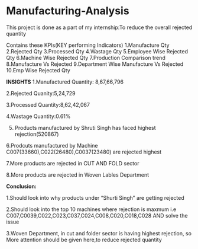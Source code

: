 # Manufacturing-Analysis
This project is done as a part of my internship:To reduce the overall rejected quantity


Contains these KPIs(KEY performing Indicators)
 1.Manufacture Qty
 2.Rejected Qty 
 3.Processed Qty
 4.Wastage Qty
 5.Employee Wise Rejected Qty
 6.Machine Wise Rejected Qty 
 7.Production Comparison trend 
 8.Manufacture Vs Rejected
 9.Department Wise Manufacture Vs Rejected
 10.Emp Wise Rejected Qty

**INSIGHTS**
1.Manufactured Quantity: 8,67,66,796

2.Rejected Quanity:5,24,729

3.Processed Quantity:8,62,42,067

4.Wastage Quantity:0.61%

5. Products manufactured by Shruti Singh has faced highest rejection(520867)

6.Prodcuts manufactured by Machine C007(33660),C022(26480),C0037(23480)  are rejected highest

7.More products are rejected in CUT AND FOLD sector

8.More products are rejected in Woven Lables Department

**Conclusion:**

1.Should look into why  products under “Shurti Singh” are getting rejected 

2.Should look into the top 10 machines where rejection is maxmum i.e
C007,C0039,C022,C023,C037,C024,C008,C020,C018,C028 AND solve the issue

3.Woven Department,  in cut and folder sector is having highest rejection, so More attention should be given here,to reduce rejected quantity

